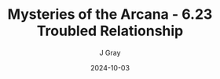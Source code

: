 ---
title: 'Mysteries of the Arcana - 6.23 Troubled Relationship'
alt: 'Mysteries of the Arcana'
date: '2024-10-03'
author: 'J Gray'
artist: 'Keira'
---